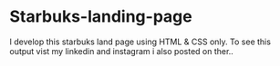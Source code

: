 # Starbuks-landing-page
I develop this starbuks land page using HTML &amp; CSS only. To see this output vist my linkedin  and instagram i also posted on ther..  

